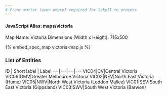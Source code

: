 ```yaml
---
# Front matter (even empty) required for Jekyll to process
---
```


#### JavaScript Alias: maps/victoria

Map Name: Victoria
Dimensions (Width x Height): 715x500



{% embed_spec_map victoria-map.js %}

### List of Entities

ID | Short label | Label
---|---|---|---
VIC04|CV|Central Victoria
VIC06|GMV|Greater Melbourne Victoria
VIC02|NEV|North East Victoria (Hume)
VIC05|NWV|North West Victoria (Loddon Mallee)
VIC01|SEV|South East Victoria (Gippsland)
VIC03|SWV|South West Victoria (Barwon)

